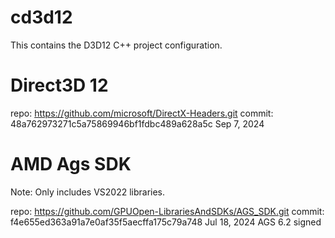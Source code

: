 # cd3d12

This contains the D3D12 C++ project configuration.

# Direct3D 12

repo: https://github.com/microsoft/DirectX-Headers.git
commit: 48a762973271c5a75869946bf1fdbc489a628a5c
Sep 7, 2024

# AMD Ags SDK

Note: Only includes VS2022 libraries.

repo: https://github.com/GPUOpen-LibrariesAndSDKs/AGS_SDK.git
commit: f4e655ed363a91a7e0af35f5aecffa175c79a748
Jul 18, 2024
AGS 6.2 signed
